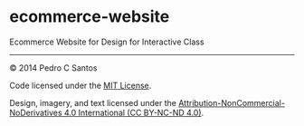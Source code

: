ecommerce-website
=================

Ecommerce Website for Design for Interactive Class

---

© 2014 Pedro C Santos

Code licensed under the [MIT License](LICENSE).

Design, imagery, and text licensed under the [Attribution-NonCommercial-NoDerivatives 4.0 International (CC BY-NC-ND 4.0)](http://creativecommons.org/licenses/by-nc-nd/4.0/).